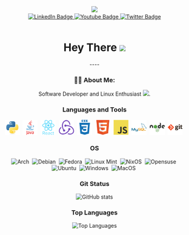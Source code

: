 <div id="header" align="center">
  <img src="https://media.giphy.com/media/M9gbBd9nbDrOTu1Mqx/giphy.gif" width="100"/>
</div>

<div id="badges" align="center">
  <a href="your-linkedin-URL">
    <img src="https://img.shields.io/badge/LinkedIn-blue?style=for-the-badge&logo=linkedin&logoColor=white" alt="LinkedIn Badge"/>
  </a>
  <a href="your-youtube-URL">
    <img src="https://img.shields.io/badge/YouTube-red?style=for-the-badge&logo=youtube&logoColor=white" alt="Youtube Badge"/>
  </a>
  <a href="your-twitter-URL">
    <img src="https://img.shields.io/badge/Twitter-blue?style=for-the-badge&logo=twitter&logoColor=white" alt="Twitter Badge"/>
  </a>
</div>
<div align="center">
<img  src="https://komarev.com/ghpvc/?username=Ephrem2166&style=flat-square&color=blue" alt=""/>
</div>
<div align="center">
<h1>
  Hey There
  <img src="https://media.giphy.com/media/hvRJCLFzcasrR4ia7z/giphy.gif" width="30px"/>
</h1>
----

### :man_technologist: About Me:

Software Developer and Linux Enthusiast <img src="https://media.giphy.com/media/WUlplcMpOCEmTGBtBW/giphy.gif" width="30">.
</div>


<div align="center">
  
### Languages and Tools 

  <img src="https://github.com/devicons/devicon/blob/master/icons/python/python-original.svg" title="Python" alt="Python" width="40" height="40"/>&nbsp;
  <img src="https://github.com/devicons/devicon/blob/master/icons/java/java-original-wordmark.svg" title="Java" alt="Java" width="40" height="40"/>&nbsp;
  <img src="https://github.com/devicons/devicon/blob/master/icons/react/react-original-wordmark.svg" title="React" alt="React" width="40" height="40"/>&nbsp;
  <img src="https://github.com/devicons/devicon/blob/master/icons/redux/redux-original.svg" title="Redux" alt="Redux " width="40" height="40"/>&nbsp;
  <img src="https://github.com/devicons/devicon/blob/master/icons/css3/css3-plain-wordmark.svg"  title="CSS3" alt="CSS" width="40" height="40"/>&nbsp;
  <img src="https://github.com/devicons/devicon/blob/master/icons/html5/html5-original.svg" title="HTML5" alt="HTML" width="40" height="40"/>&nbsp;
  <img src="https://github.com/devicons/devicon/blob/master/icons/javascript/javascript-original.svg" title="JavaScript" alt="JavaScript" width="40" height="40"/>&nbsp;
  <img src="https://github.com/devicons/devicon/blob/master/icons/mysql/mysql-original-wordmark.svg" title="MySQL"  alt="MySQL" width="40" height="40"/>&nbsp;
  <img src="https://github.com/devicons/devicon/blob/master/icons/nodejs/nodejs-original-wordmark.svg" title="NodeJS" alt="NodeJS" width="40" height="40"/>&nbsp;
  <img src="https://github.com/devicons/devicon/blob/master/icons/git/git-original-wordmark.svg" title="Git" alt="Git" width="40" height="40"/>&nbsp;
</div>

<div align="center">
  
### OS


  
  <img src="https://img.shields.io/badge/Arch_Linux-1793D1?style=for-the-badge&logo=arch-linux&logoColor=white" title="Arch" alt="Arch" width="40" height="4"/>&nbsp;
  <img src="https://img.shields.io/badge/Debian-A81D33?style=for-the-badge&logo=debian&logoColor=white" title="Debian" alt="Debian" width="40" height="40"/>&nbsp;
  <img src="https://img.shields.io/badge/Fedora-294172?style=for-the-badge&logo=fedora&logoColor=white" title="Fedora" alt="Fedora" width="40" height="40"/>&nbsp;
  <img src="https://img.shields.io/badge/Linux_Mint-87CF3E?style=for-the-badge&logo=linux-mint&logoColor=white" title="Linux Mint" alt="Linux Mint" width="40" height="40"/>&nbsp;
  <img src="https://img.shields.io/badge/NixOS-5277C3?style=for-the-badge&logo=nixos&logoColor=white" title="NixOS" alt="NixOS" width="40" height="40"/>&nbsp;
  <img src="https://img.shields.io/badge/SUSE-0C322C?style=for-the-badge&logo=SUSE&logoColor=white" title="Opensuse" alt="Opensuse" width="40" height="40"/>&nbsp;
  <img src="https://img.shields.io/badge/Ubuntu-E95420?style=for-the-badge&logo=ubuntu&logoColor=white" title="Ubuntu" alt="Ubuntu" width="40" height="40"/>&nbsp;
  <img src="https://img.shields.io/badge/Windows-0078D6?style=for-the-badge&logo=windows&logoColor=white" title="Windows" alt="Windows" width="40" height="40"/>&nbsp;
  <img src="https://img.shields.io/badge/mac%20os-000000?style=for-the-badge&logo=apple&logoColor=white" title="MacOS" alt="MacOS" width="40" height="40"/>&nbsp;

  
### Git Status

![GitHub stats](https://github-readme-stats.vercel.app/api?username=Ephrem2166&count_private=true&show_icons=true&theme=tokyonight)

### Top Languages

![Top Languages](https://github-readme-stats.vercel.app/api/top-langs?username=Ephrem2166&show_icons=true&locale=en&layout=compact)
</div>
<!--
**Ephrem2166/Ephrem2166** is a ✨ _special_ ✨ repository because its `README.md` (this file) appears on your GitHub profile.

Here are some ideas to get you started:

- 🔭 I’m currently working on ...
- 🌱 I’m currently learning ...
- 👯 I’m looking to collaborate on ...
- 🤔 I’m looking for help with ...
- 💬 Ask me about ...
- 📫 How to reach me: ...
- 😄 Pronouns: ...
- ⚡ Fun fact: ...
-->
